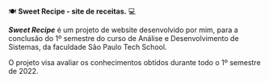 🍽️ <b>Sweet Recipe - site de receitas.</b> 💻

<b><i>Sweet Recipe</i></b> é um projeto de website desenvolvido por mim, para a conclusão do 1º semestre do curso de Análise e Desenvolvimento de Sistemas, da faculdade São Paulo Tech School.

O projeto visa avaliar os conhecimentos obtidos durante todo o 1º semestre de 2022.

